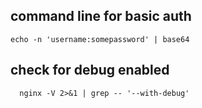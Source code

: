 ## command line for basic auth
```
echo -n 'username:somepassword' | base64
```

## check for debug enabled
```
  nginx -V 2>&1 | grep -- '--with-debug'
```
